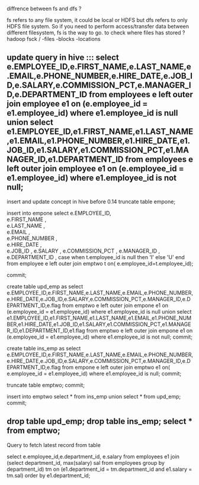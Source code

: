 diffrence between fs and dfs ?

fs refers to any file system, it could be local or HDFS but dfs refers to only HDFS file system. So if you need to perform access/transfer data between different filesystem, fs is the way to go.
to check where files has stored ?
hadoop fsck / -files -blocks -locations

update query in hive :::
select e.EMPLOYEE_ID,e.FIRST_NAME,e.LAST_NAME,e.EMAIL,e.PHONE_NUMBER,e.HIRE_DATE,e.JOB_ID,e.SALARY,e.COMMISSION_PCT,e.MANAGER_ID,e.DEPARTMENT_ID from employees e left outer join employee e1 
on (e.employee_id = e1.employee_id) where e1.employee_id is  null
union
select e1.EMPLOYEE_ID,e1.FIRST_NAME,e1.LAST_NAME,e1.EMAIL,e1.PHONE_NUMBER,e1.HIRE_DATE,e1.JOB_ID,e1.SALARY,e1.COMMISSION_PCT,e1.MANAGER_ID,e1.DEPARTMENT_ID from employees e left outer join employee e1 
on (e.employee_id = e1.employee_id) where e1.employee_id is not  null;
------------------------------------------------------------------------------------------
insert and update concept in hive before 0.14 
truncate table empone;
   
 insert into empone  select e.EMPLOYEE_ID,      
                              e.FIRST_NAME ,      
                              e.LAST_NAME   ,     
                              e.EMAIL        ,    
                              e.PHONE_NUMBER  ,   
                              e.HIRE_DATE      ,  
                              e.JOB_ID          , 
                              e.SALARY           ,
                              e.COMMISSION_PCT   ,
                              e.MANAGER_ID       ,
                              e.DEPARTMENT_ID    ,
                              case when t.employee_id is null then 'I' else 'U' end from employee e left outer join emptwo t on( e.employee_id=t.employee_id);

commit;

create table upd_emp  as select e.EMPLOYEE_ID,e.FIRST_NAME,e.LAST_NAME,e.EMAIL,e.PHONE_NUMBER,e.HIRE_DATE,e.JOB_ID,e.SALARY,e.COMMISSION_PCT,e.MANAGER_ID,e.DEPARTMENT_ID,e.flag from emptwo e left outer join empone e1 on (e.employee_id = e1.employee_id) where e1.employee_id is null
 union
select e1.EMPLOYEE_ID,e1.FIRST_NAME,e1.LAST_NAME,e1.EMAIL,e1.PHONE_NUMBER,e1.HIRE_DATE,e1.JOB_ID,e1.SALARY,e1.COMMISSION_PCT,e1.MANAGER_ID,e1.DEPARTMENT_ID,e1.flag from emptwo e left outer join empone e1 on (e.employee_id = e1.employee_id) where e1.employee_id is not null;
commit;

create table ins_emp as select e.EMPLOYEE_ID,e.FIRST_NAME,e.LAST_NAME,e.EMAIL,e.PHONE_NUMBER,e.HIRE_DATE,e.JOB_ID,e.SALARY,e.COMMISSION_PCT,e.MANAGER_ID,e.DEPARTMENT_ID,e.flag from empone e left outer join emptwo e1 on( e.employee_id = e1.employee_id) where e1.employee_id is null;
commit;

truncate table emptwo;
commit;

insert into emptwo select * from ins_emp union select * from upd_emp;
commit;

drop table  upd_emp;
drop table  ins_emp;
select * from emptwo;
---------------------------------------------------------------------------------------------------------------------
Query to fetch latest record from table 

select e.employee_id,e.department_id, e.salary from employees e1  join
 (select department_id,  max(salary) sal from employees group by department_id) tm
  on (e1.department_id = tm.department_id and e1.salary = tm.sal) order by e1.department_id; 
